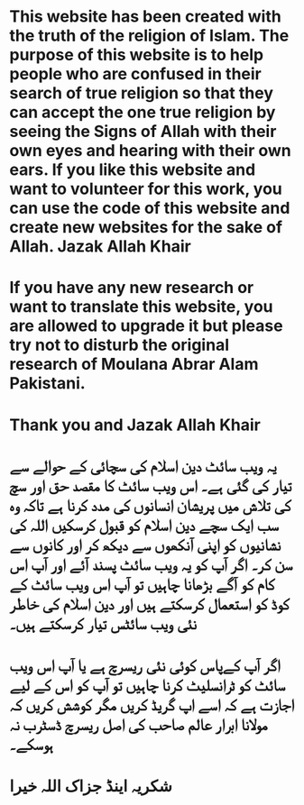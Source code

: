 # This website has been created with the truth of the religion of Islam. The purpose of this website is to help people who are confused in their search of true religion so that they can accept the one true religion by seeing the Signs of Allah with their own eyes and hearing with their own ears. If you like this website and want to volunteer for this work, you can use the code of this website and create new websites for the sake of Allah. Jazak Allah Khair

# If you have any new research or want to translate this website, you are allowed to upgrade it but please try not to disturb the original research of Moulana Abrar Alam Pakistani.

# Thank you and Jazak Allah Khair

# یہ ویب سائٹ دین اسلام کی سچائی کے حوالے سے تیار کی گئی ہے۔ اس ویب سائٹ کا مقصد حق اور سچ کی تلاش میں پریشان انسانوں کی مدد کرنا ہے تاکہ وہ سب ایک سچے دین اسلام کو قبول کرسکیں اللہ کی نشانیوں کو اپنی آنکھوں سے دیکھ کر اور کانوں سے سن کر۔ اگر آپ کو یہ ویب سائٹ پسند آئے اور آپ اس کام کو آگے بڑھانا چاہیں تو آپ اس ویب سائٹ کے کوڈ کو استعمال کرسکتے ہیں اور دین اسلام کی خاطر نئی ویب سائٹس تیار کرسکتے ہیں۔
# اگر آپ کےپاس کوئی نئی ریسرچ ہے  یا آپ اس ویب سائٹ کو ٹرانسلیٹ کرنا چاہیں تو آپ کو اس کے لیے اجازت ہے کہ اسے اپ گریڈ کریں مگر کوشش کریں کہ مولانا ابرار عالم صاحب کی اصل ریسرچ ڈسٹرب نہ ہوسکے۔
# شکریہ اینڈ  جزاک اللہ خیرا
